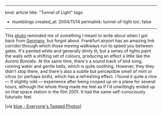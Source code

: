 -----
kind: article
title: "Tunnel of Light"
tags:
- mumblings
created_at: 2004/11/14
permalink: tunnel-of-light
toc: false
-----

<p>This <a href="http://www.flickr.com/photos/larimdame/1436655/" title="Tunnel of Light">photo</a> reminded me of something I meant to write about when I got back from <a href="http://www.rousette.org.uk/blog/archives/2004/07/23/and-im-back/">Germany</a>, but forgot about. Frankfurt airport has an amazing link corridor through which those moving walkways run to speed you between gates. It's painted white and generally dimly lit, but a series of lights paint the walls with a shifting set of colours, producing an effect a little like the <em>Aurora Borealis</em>. At the same time, there's a sound track of bird song, running water and gentle bells, which is quite soothing. However, they they didn't stop there, and there's also a subtle but perceptible smell of mint or citrus (or perhaps both), which has a refreshing effect. I found it quite a nice &mdash; if slightly odd &mdash; experience after being cooped up on a plane for several hours, although the whole thing made me feel as if I'd unwittingly ended up on that space station in the film 2001. It had the same self-consciously futuristic feel.</p>

<p>[via <a href="http://www.flickr.com/photos/tags/blue/">blue - Everyone's Tagged Photos</a>]</p>


